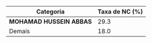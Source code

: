 | Categoria | Taxa de NC (%) |
|-----------|----------------|
| **MOHAMAD HUSSEIN ABBAS** | 29.3 |
| Demais      | 18.0 |
